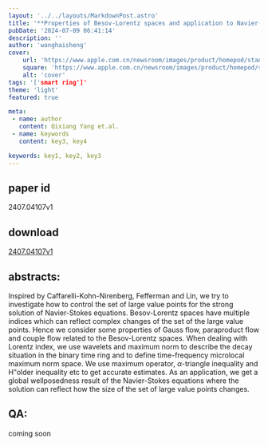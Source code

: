 ```yaml
---
layout: '../../layouts/MarkdownPost.astro'
title: '**Properties of Besov-Lorentz spaces and application to Navier-Stokes equations**'
pubDate: '2024-07-09 06:41:14'
description: ''
author: 'wanghaisheng'
cover:
    url: 'https://www.apple.com.cn/newsroom/images/product/homepod/standard/Apple-HomePod-hero-230118_big.jpg.large_2x.jpg'
    square: 'https://www.apple.com.cn/newsroom/images/product/homepod/standard/Apple-HomePod-hero-230118_big.jpg.large_2x.jpg'
    alt: 'cover'
tags: '['smart ring']' 
theme: 'light'
featured: true

meta:
 - name: author
   content: Qixiang Yang et.al.
 - name: keywords
   content: key3, key4

keywords: key1, key2, key3
---
```


## paper id
2407.04107v1
## download
[2407.04107v1](http://arxiv.org/abs/2407.04107v1)
## abstracts:
Inspired by Caffarelli-Kohn-Nirenberg, Fefferman and Lin, we try to investigate how to control the set of large value points for the strong solution of Navier-Stokes equations. Besov-Lorentz spaces have multiple indices which can reflect complex changes of the set of the large value points. Hence we consider some properties of Gauss flow, paraproduct flow and couple flow related to the Besov-Lorentz spaces. When dealing with Lorentz index, we use wavelets and maximum norm to describe the decay situation in the binary time ring and to define time-frequency microlocal maximum norm space. We use maximum operator, $\alpha$-triangle inequality and H\"older inequality etc to get accurate estimates. As an application, we get a global wellposedness result of the Navier-Stokes equations where the solution can reflect how the size of the set of large value points changes.
## QA:
coming soon
